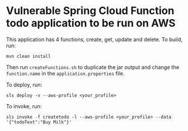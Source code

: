 # Vulnerable Spring Cloud Function todo application to be run on AWS

This application has 4 functions, create, get, update and delete. To build, run:

```mvn clean install```

Then run ```createFunctions.sh``` to duplicate the jar output and change the ```function.name``` in the ```application.properties``` file.

To deploy, run:

```sls deploy -v --aws-profile <your_profile>```

To invoke, run:

```sls invoke -f createtodo -l --aws-profile <your_profile> --data '{"todoText":"Buy Milk"}'```



